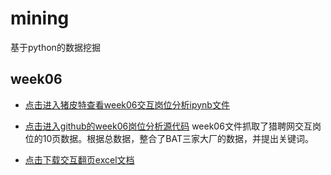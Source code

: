 # mining
基于python的数据挖掘

## week06
- [点击进入猪皮特查看week06交互岗位分析ipynb文件](https://nbviewer.jupyter.org/github/G-2000/mining/blob/master/20%E6%98%A5_Web_Mining_week06/week06%E4%BA%A4%E4%BA%92%E5%B2%97%E4%BD%8D%E5%88%86%E6%9E%90.ipynb)
- [点击进入github的week06岗位分析源代码](https://github.com/G-2000/mining/blob/master/20%E6%98%A5_Web_Mining_week06/week06%E4%BA%A4%E4%BA%92%E5%B2%97%E4%BD%8D%E5%88%86%E6%9E%90.ipynb)
week06文件抓取了猎聘网交互岗位的10页数据。根据总数据，整合了BAT三家大厂的数据，并提出关键词。

- [点击下载交互翻页excel文档](https://github.com/G-2000/mining/blob/master/20%E6%98%A5_Web_Mining_week06/%E4%BA%A4%E4%BA%92%E7%BF%BB%E9%A1%B5.xlsx)
